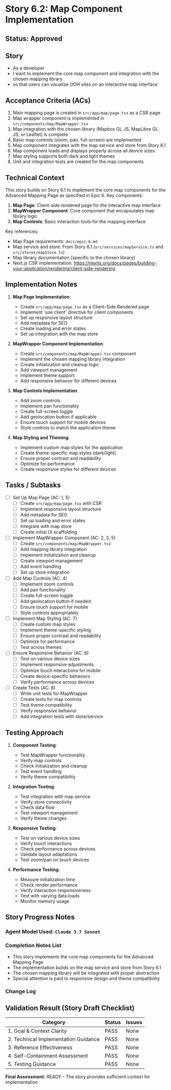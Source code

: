 # Story 6.2: Map Component Implementation

## Status: Approved

## Story

- As a developer
- I want to implement the core map component and integration with the chosen mapping library
- so that users can visualize OOH sites on an interactive map interface

## Acceptance Criteria (ACs)

1. Main mapping page is created in `src/app/map/page.tsx` as a CSR page
2. Map wrapper component is implemented in `src/components/map/MapWrapper.tsx`
3. Map integration with the chosen library (Mapbox GL JS, MapLibre GL JS, or Leaflet) is complete
4. Basic map controls (zoom, pan, full-screen) are implemented
5. Map component integrates with the map service and store from Story 6.1
6. Map component loads and displays properly across all device sizes
7. Map styling supports both dark and light themes
8. Unit and integration tests are created for the map components

## Technical Context

This story builds on Story 6.1 to implement the core map components for the Advanced Mapping Page as specified in Epic 6. Key components:

1. **Map Page**: Client-side rendered page for the interactive map interface
2. **MapWrapper Component**: Core component that encapsulates map library logic
3. **Map Controls**: Basic interaction tools for the mapping interface

Key references:
- Map Page requirements: `docs/epic-6.md`
- Map service and store: From Story 6.1 (`src/services/mapService.ts` and `src/stores/mapStore.ts`)
- Map library documentation (specific to the chosen library)
- Next.js CSR implementation: https://nextjs.org/docs/pages/building-your-application/rendering/client-side-rendering

## Implementation Notes

1. **Map Page Implementation**:
   - Create `src/app/map/page.tsx` as a Client-Side Rendered page
   - Implement 'use client' directive for client components
   - Set up responsive layout structure
   - Add metadata for SEO
   - Create loading and error states
   - Set up integration with the map store

2. **MapWrapper Component Implementation**:
   - Create `src/components/map/MapWrapper.tsx` component
   - Implement the chosen mapping library integration
   - Create initialization and cleanup logic
   - Add viewport management
   - Implement theme support
   - Add responsive behavior for different devices

3. **Map Controls Implementation**:
   - Add zoom controls
   - Implement pan functionality
   - Create full-screen toggle
   - Add geolocation button if applicable
   - Ensure touch support for mobile devices
   - Style controls to match the application theme

4. **Map Styling and Theming**:
   - Implement custom map styles for the application
   - Create theme-specific map styles (dark/light)
   - Ensure proper contrast and readability
   - Optimize for performance
   - Create responsive styles for different devices

## Tasks / Subtasks

- [ ] Set Up Map Page (AC: 1, 5)
  - [ ] Create `src/app/map/page.tsx` with CSR
  - [ ] Implement responsive layout structure
  - [ ] Add metadata for SEO
  - [ ] Set up loading and error states
  - [ ] Integrate with map store
  - [ ] Create initial UI scaffolding

- [ ] Implement MapWrapper Component (AC: 2, 3, 5)
  - [ ] Create `src/components/map/MapWrapper.tsx`
  - [ ] Add mapping library integration
  - [ ] Implement initialization and cleanup
  - [ ] Create viewport management
  - [ ] Add event handling
  - [ ] Set up store integration

- [ ] Add Map Controls (AC: 4)
  - [ ] Implement zoom controls
  - [ ] Add pan functionality
  - [ ] Create full-screen toggle
  - [ ] Add geolocation button if needed
  - [ ] Ensure touch support for mobile
  - [ ] Style controls appropriately

- [ ] Implement Map Styling (AC: 7)
  - [ ] Create custom map styles
  - [ ] Implement theme-specific styling
  - [ ] Ensure proper contrast and readability
  - [ ] Optimize for performance
  - [ ] Test across themes

- [ ] Ensure Responsive Behavior (AC: 6)
  - [ ] Test on various device sizes
  - [ ] Implement responsive adjustments
  - [ ] Optimize touch interactions for mobile
  - [ ] Create device-specific behaviors
  - [ ] Verify performance across devices

- [ ] Create Tests (AC: 8)
  - [ ] Write unit tests for MapWrapper
  - [ ] Create tests for map controls
  - [ ] Test theme compatibility
  - [ ] Verify responsive behavior
  - [ ] Add integration tests with store/service

## Testing Approach

1. **Component Testing**:
   - Test MapWrapper functionality
   - Verify map controls
   - Check initialization and cleanup
   - Test event handling
   - Verify theme compatibility

2. **Integration Testing**:
   - Test integration with map service
   - Verify store connectivity
   - Check data flow
   - Test viewport management
   - Verify theme changes

3. **Responsive Testing**:
   - Test on various device sizes
   - Verify touch interactions
   - Check performance across devices
   - Validate layout adaptations
   - Test zoom/pan on touch devices

4. **Performance Testing**:
   - Measure initialization time
   - Check render performance
   - Verify interaction responsiveness
   - Test with varying data loads
   - Monitor memory usage

## Story Progress Notes

### Agent Model Used: `Claude 3.7 Sonnet`

### Completion Notes List

- This story implements the core map components for the Advanced Mapping Page
- The implementation builds on the map service and store from Story 6.1
- The chosen mapping library will be integrated with proper abstraction
- Special attention is paid to responsive design and theme compatibility

### Change Log

## Validation Result (Story Draft Checklist)

| Category                             | Status | Issues |
| ------------------------------------ | ------ | ------ |
| 1. Goal & Context Clarity            | PASS   | None   |
| 2. Technical Implementation Guidance | PASS   | None   |
| 3. Reference Effectiveness           | PASS   | None   |
| 4. Self-Containment Assessment       | PASS   | None   |
| 5. Testing Guidance                  | PASS   | None   |

**Final Assessment:** READY - The story provides sufficient context for implementation 
